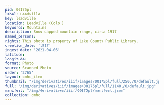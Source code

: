 ```yaml
---
pid: 00175pl
label: Leadville
key: leadville
location: Leadville (Colo.)
keywords: Mountains
description: Snow capped mountain range, circa 1917
named_persons: 
rights: This photo is property of Lake County Public Library.
creation_date: '1917'
ingest_date: '2021-04-06'
latitude: 
longitude: 
format: Photo
source: Scanned Photo
order: '2765'
layout: cmhc_item
thumbnail: "/img/derivatives/iiif/images/00175pl/full/250,/0/default.jpg"
full: "/img/derivatives/iiif/images/00175pl/full/1140,/0/default.jpg"
manifest: "/img/derivatives/iiif/00175pl/manifest.json"
collection: cmhc
---
```

